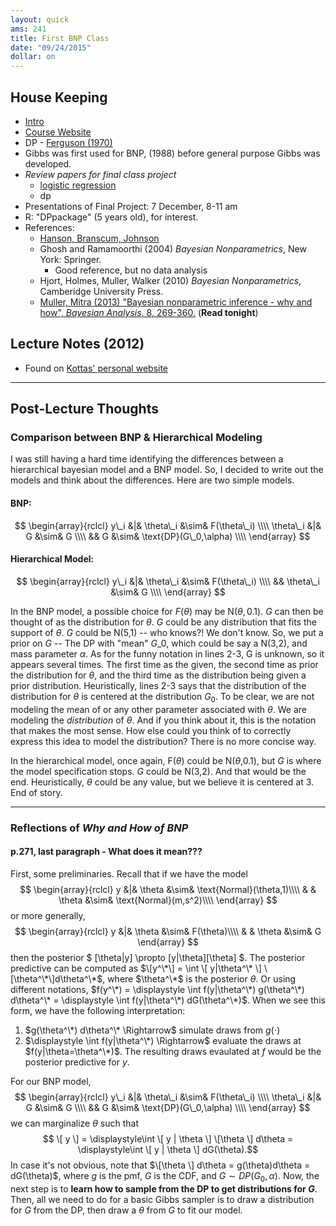```yaml
---
layout: quick
ams: 241
title: First BNP Class
date: "09/24/2015"
dollar: on
---
```


## House Keeping
- [Intro](/assets/bnp_papers/bnp_ams241_intro.pdf)
- [Course Website](http://courses.soe.ucsc.edu/courses/ams241/Fall15/01)
- DP - [Ferguson (1970)](https://projecteuclid.org/euclid.aos/1176342360#abstract)
- Gibbs was first used for BNP, (1988) before general purpose Gibbs was developed.
- *Review papers for final class project*
    - [logistic regression](http://projecteuclid.org/euclid.ba/1437137636)
    - dp
- Presentations of Final Project: 7 December, 8-11 am
- R: "DPpackage" (5 years old), for interest.
- References:
    - [Hanson, Branscum, Johnson](/assets/bnp_papers/hanson-branscum-johnson.pdf)
    - Ghosh and Ramamoorthi (2004) *Bayesian Nonparametrics*, New York: Springer.
      - Good reference, but no data analysis
    - Hjort, Holmes, Muller, Walker (2010) *Bayesian Nonparametrics*, Camberidge University Press.
    - [Muller, Mitra (2013) "Bayesian nonparametric inference - why and how", *Bayesian Analysis*, 8, 269-360.](http://projecteuclid.org/euclid.ba/1369407550) (**Read tonight**)

## Lecture Notes (2012)
- Found on [Kottas' personal website](https://users.soe.ucsc.edu/~thanos/)

***
## Post-Lecture Thoughts
### Comparison between BNP \& Hierarchical Modeling
I was still having a hard time identifying the differences between a
hierarchical bayesian model and a BNP model. So, I decided to write out the
models and think about the differences. Here are two simple models.

#### BNP:
$$ \begin{array}{rclcl}
    y\_i &|& \theta\_i &\sim& F(\theta\_i) \\\\
    \theta\_i &|& G &\sim& G \\\\
    && G &\sim& \text{DP}(G\_0,\alpha) \\\\
\end{array} $$

#### Hierarchical Model:
$$ \begin{array}{rclcl}
    y\_i &|& \theta\_i &\sim& F(\theta\_i) \\\\
    && \theta\_i &\sim& G \\\\
\end{array} $$

In the BNP model, a possible choice for $F(\theta)$ may be N($\theta,0.1$). $G$
can then be thought of as the distribution for $\theta$. $G$ could be any
distribution that fits the support of $\theta$. $G$ could be N(5,1) -- who
knows?! We don't know. So, we put a prior on $G$ -- The DP with "mean" $G\_0$,
which could be say a N(3,2), and mass parameter $\alpha$. As for the funny
notation in lines 2-3, G is unknown, so it appears several times.  The first
time as the given, the second time as prior the distribution for $\theta$, and
the third time as the distribution being given a prior distribution.
Heuristically, lines 2-3 says that the distribution of the distribution for
$\theta$ is centered at the distribution $G_0$. To be clear, we are not
modeling the mean of or any other parameter associated with $\theta$. We are
modeling the *distribution* of $\theta$. And if you think about it, this is the
notation that makes the most sense. How else could you think of to correctly
express this idea to model the distribution? There is no more concise way.

In the hierarchical model, once again, F($\theta$) could be N($\theta$,0.1),
but $G$ is where the model specification stops. $G$ could be N(3,2). And that
would be the end. Heuristically, $\theta$ could be any value, but we believe it
is centered at 3. End of story.

***
### Reflections of *Why and How of BNP*
#### p.271, last paragraph - What does it mean???
First, some preliminaries. Recall that if we have the model
$$ \begin{array}{rclcl}
      y &|& \theta &\sim& \text{Normal}(\theta,1)\\\\
        & & \theta &\sim& \text{Normal}(m,s^2)\\\\
\end{array} $$
or more generally,
$$ \begin{array}{rclcl}
      y &|& \theta &\sim& F(\theta)\\\\
        & & \theta &\sim& G
\end{array} $$
then the posterior $ \[\theta|y\] \propto \[y|\theta\]\[\theta\] $.  The
posterior predictive can be computed as $\[y^\*\] = \int \[ y|\theta^\* \]
\[\theta^\*\]d\theta^\*$, where $\theta^\*$ is the posterior $\theta$.  Or
using different notations, $f(y^\*) = \displaystyle \int f(y|\theta^\*)
g(\theta^\*) d\theta^\* = \displaystyle \int f(y|\theta^\*) dG(\theta^\*)$.
When we see this form, we have the following interpretation:

1. $g(\theta^\*) d\theta^\* \Rightarrow$ simulate draws from $g(\cdot)$
2. $\displaystyle \int f(y|\theta^\*) \Rightarrow$ evaluate the draws at
   $f(y|\theta=\theta^\*)$. The resulting draws evaulated at $f$ would be the
   posterior predictive for $y$.

For our BNP model, 
$$ \begin{array}{rclcl}
    y\_i &|& \theta\_i &\sim& F(\theta\_i) \\\\
    \theta\_i &|& G &\sim& G \\\\
    && G &\sim& \text{DP}(G\_0,\alpha) \\\\
\end{array} $$
we can marginalize $\theta$ such that 
$$ \[ y  \] = \displaystyle\int \[ y | \theta \] \[\theta \] d\theta =
\displaystyle\int \[ y | \theta \] dG(\theta).$$ In case it's not obvious, note
that $\[\theta \] d\theta = g(\theta)d\theta = dG(\theta)$, where $g$ is the
pmf, $G$ is the CDF, and $G \sim DP(G_0,\alpha)$. Now, the next step is to **learn
how to sample from the DP to get distributions for $G$**. Then, all we need to do 
for a basic Gibbs sampler is to draw a distribution for $G$ from the DP, then draw 
a $\theta$ from $G$ to fit our model.

